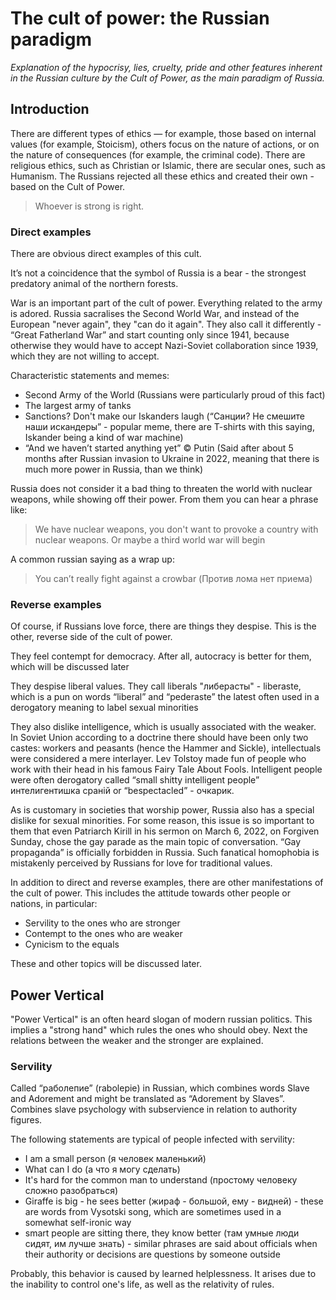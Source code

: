 # The cult of power: the Russian paradigm

_Explanation of the hypocrisy, lies, cruelty, pride and other features inherent in the Russian culture by the Cult of Power, as the main paradigm of Russia._

## Introduction

There are different types of ethics — for example, those based on internal values (for example, Stoicism), others focus on the nature of actions, or on the nature of consequences (for example, the criminal code). 
There are religious ethics, such as Christian or Islamic, there are secular ones, such as Humanism.
The Russians rejected all these ethics and created their own - based on the Cult of Power.

> Whoever is strong is right.

### Direct examples

There are obvious direct examples of this cult.

It’s not a coincidence that the symbol of Russia is a bear - the strongest predatory animal of the northern forests.

War is an important part of the cult of power. 
Everything related to the army is adored. 
Russia sacralises the Second World War, and  instead of the European "never again", they "can do it again". 
They also call it differently - “Great Fatherland War” and start counting only since 1941, because otherwise they would have to accept Nazi-Soviet collaboration since 1939, which they are not willing to accept.

Characteristic statements and memes:

 - Second Army of the World (Russians were particularly proud of this fact)
 - The largest army of tanks
 - Sanctions? Don't make our Iskanders laugh (“Санции? Не смешите наши искандеры” - popular meme, there are T-shirts with this saying, Iskander being a kind of war machine)
 - “And we haven’t started anything yet” © Putin (Said after about 5 months after Russian invasion to Ukraine in 2022, meaning that there is much more power in Russia, than we think)

Russia does not consider it a bad thing to threaten the world with nuclear weapons, while showing off their power. 
From them you can hear a phrase like:

> We have nuclear weapons, you don't want to provoke a country with nuclear weapons.
> Or maybe a third world war will begin

A common russian saying as a wrap up: 

> You can’t really fight against a crowbar (Против лома нет приема)

### Reverse examples

Of course, if Russians love force, there are things they despise. 
This is the other, reverse side of the cult of power.

They feel contempt for democracy. 
After all, autocracy is better for them, which will be discussed later

They despise liberal values.
They call liberals "либерасты" - liberaste, which is a pun on words “liberal” and “pederaste” the latest often used in a derogatory meaning to label sexual minorities

They also dislike intelligence, which is usually associated with the weaker.
In Soviet Union according to a doctrine there should have been only two castes: workers and peasants (hence the Hammer and Sickle), intellectuals were considered a mere interlayer. 
Lev Tolstoy made fun of people who work with their head in his famous Fairy Tale About Fools. 
Intelligent people were often derogatory called “small shitty intelligent people” интелигентишка сраній or “bespectacled” - очкарик.

As is customary in societies that worship power, Russia also has a special dislike for sexual minorities. 
For some reason, this issue is so important to them that even Patriarch Kirill in his sermon on March 6, 2022, on Forgiven Sunday, chose the gay parade as the main topic of conversation. 
“Gay propaganda” is officially forbidden in Russia. 
Such fanatical homophobia is mistakenly perceived by Russians for love for traditional values.

In addition to direct and reverse examples, there are other manifestations of the cult of power. 
This includes the attitude towards other people or nations, in particular:

- Servility to the ones who are stronger
- Contempt to the ones who are weaker
- Cynicism to the equals

These and other topics will be discussed later.

## Power Vertical

"Power Vertical" is an often heard slogan of modern russian politics.
This implies a "strong hand" which rules the ones who should obey.
Next the relations between the weaker and the stronger are explained.  

### Servility

Called “раболепие” (rabolepie) in Russian, which combines words Slave and Adorement and might be translated as “Adorement by Slaves”.
Combines slave psychology with subservience in relation to authority figures.

The following statements are typical of people infected with servility:

 - I am a small person (я человек маленький)
 - What can I do (а что я могу сделать)
 - It's hard for the common man to understand (простому человеку сложно разобраться)
 - Giraffe is big - he sees better (жираф - большой, ему - видней) - these are words from Vysotski song, which are sometimes used in a somewhat self-ironic way
 - smart people are sitting there, they know better (там умные люди сидят, им лучше знать) - similar phrases are said about officials when their authority or decisions are questions by someone outside

Probably, this behavior is caused by learned helplessness. 
It arises due to the inability to control one's life, as well as the relativity of rules. 

